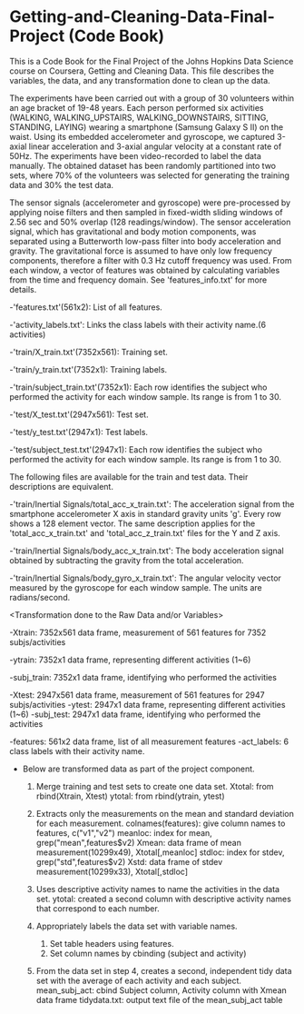 Getting-and-Cleaning-Data-Final-Project (Code Book)
=======================================
This is a Code Book for the Final Project of the Johns Hopkins Data Science course on Coursera, Getting and Cleaning Data.
This file describes the variables, the data, and any transformation done to clean up the data.

<Raw Data>
The experiments have been carried out with a group of 30 volunteers within an age bracket of 19-48 years. Each person performed six activities (WALKING, WALKING_UPSTAIRS, WALKING_DOWNSTAIRS, SITTING, STANDING, LAYING) wearing a smartphone (Samsung Galaxy S II) on the waist. Using its embedded accelerometer and gyroscope, we captured 3-axial linear acceleration and 3-axial angular velocity at a constant rate of 50Hz. The experiments have been video-recorded to label the data manually. The obtained dataset has been randomly partitioned into two sets, where 70% of the volunteers was selected for generating the training data and 30% the test data. 

The sensor signals (accelerometer and gyroscope) were pre-processed by applying noise filters and then sampled in fixed-width sliding windows of 2.56 sec and 50% overlap (128 readings/window). The sensor acceleration signal, which has gravitational and body motion components, was separated using a Butterworth low-pass filter into body acceleration and gravity. The gravitational force is assumed to have only low frequency components, therefore a filter with 0.3 Hz cutoff frequency was used. From each window, a vector of features was obtained by calculating variables from the time and frequency domain. See 'features_info.txt' for more details. 

-'features.txt'(561x2): List of all features.

-'activity_labels.txt': Links the class labels with their activity name.(6 activities)

-'train/X_train.txt'(7352x561): Training set.

-'train/y_train.txt'(7352x1): Training labels.

-'train/subject_train.txt'(7352x1): Each row identifies the subject who performed the activity for each window sample. Its range is from 1 to 30. 

-'test/X_test.txt'(2947x561): Test set.

-'test/y_test.txt'(2947x1): Test labels. 

-'test/subject_test.txt'(2947x1): Each row identifies the subject who performed the activity for each window sample. Its range is from 1 to 30. 

The following files are available for the train and test data. Their descriptions are equivalent. 

-'train/Inertial Signals/total_acc_x_train.txt': The acceleration signal from the smartphone accelerometer X axis in standard gravity units 'g'. Every row shows a 128 element vector. The same description applies for the 'total_acc_x_train.txt' and 'total_acc_z_train.txt' files for the Y and Z axis. 

-'train/Inertial Signals/body_acc_x_train.txt': The body acceleration signal obtained by subtracting the gravity from the total acceleration. 

-'train/Inertial Signals/body_gyro_x_train.txt': The angular velocity vector measured by the gyroscope for each window sample. The units are radians/second. 

<Transformation done to the Raw Data and/or Variables>

-Xtrain: 7352x561 data frame, measurement of 561 features for 7352 subjs/activities

-ytrain: 7352x1 data frame, representing different activities (1~6)

-subj_train: 7352x1 data frame, identifying who performed the activities

-Xtest: 2947x561 data frame, measurement of 561 features for 2947 subjs/activities
-ytest: 2947x1 data frame, representing different activities (1~6)
-subj_test: 2947x1 data frame, identifying who performed the activities
	
-features: 561x2 data frame, list of all measurement features
-act_labels: 6 class labels with their activity name.

* Below are transformed data as part of the project component.
  1. Merge training and test sets to create one data set.
     Xtotal: from rbind(Xtrain, Xtest)
     ytotal: from rbind(ytrain, ytest)

  2. Extracts only the measurements on the mean and standard deviation for each measurement.
     colnames(features): give column names to features, c("v1","v2")
     meanloc: index for mean, grep("mean",features$v2)
     Xmean: data frame of mean measurement(10299x49), Xtotal[,meanloc]
     stdloc: index for stdev, grep("std",features$v2)
     Xstd: data frame of stdev measurement(10299x33), Xtotal[,stdloc]
  
  3. Uses descriptive activity names to name the activities in the data set.
     ytotal: created a second column with descriptive activity names that correspond to each number.

  4. Appropriately labels the data set with variable names.
     1) Set table headers using features.
     2) Set column names by cbinding (subject and activity)

  5. From the data set in step 4, creates a second, independent tidy data set with the average of each activity and each subject.
     mean_subj_act: cbind Subject column, Activity column with Xmean data frame
     tidydata.txt: output text file of the mean_subj_act table




